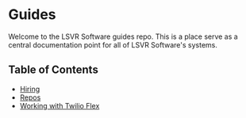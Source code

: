 # Guides

Welcome to the LSVR Software guides repo. This is a place serve as a central
documentation point for all of LSVR Software's systems.

## Table of Contents

* [Hiring](hiring.md)
* [Repos](repos.md)
* [Working with Twilio Flex](twilio/README.md)
